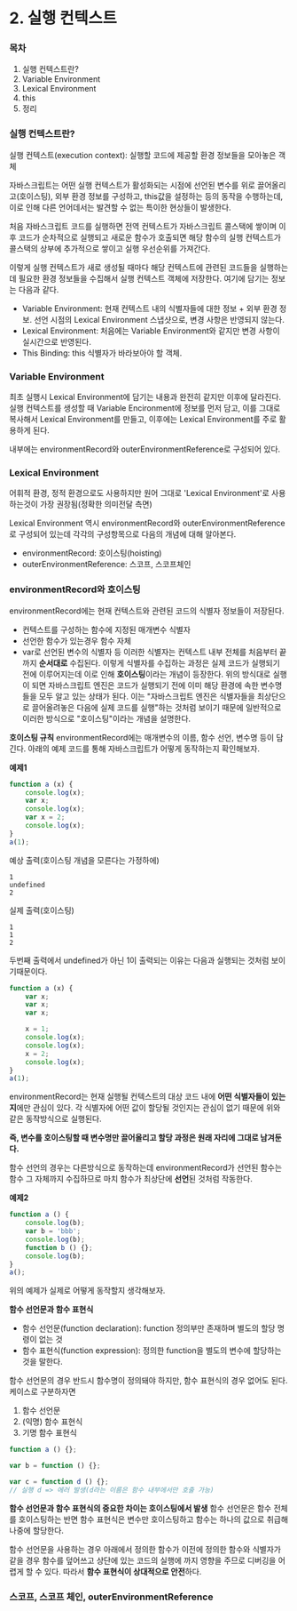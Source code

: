 # 2. 실행 컨텍스트

### 목차
1. 실행 컨텍스트란?
2. Variable Environment
3. Lexical Environment
4. this
5. 정리

### 실행 컨텍스트란?
실행 컨텍스트(execution context): 실행할 코드에 제공할 환경 정보들을 모아놓은 객체

자바스크립트는 어떤 실행 컨텍스트가 활성화되는 시점에 선언된 변수를 위로 끌어올리고(호이스팅), 외부 환경 정보를 구성하고,
this값을 설정하는 등의 동작을 수행하는데, 이로 인해 다른 언어데서는 발견할 수 없는 특이한 현상들이 발생한다.

처음 자바스크립트 코드를 실행하면 전역 컨텍스트가 자바스크립트 콜스택에 쌓이며 이후 코드가 순차적으로 실행되고
새로운 함수가 호출되면 해당 함수의 실행 컨텍스트가 콜스택의 상부에 추가적으로 쌓이고 실행 우선순위를 가져간다.

이렇게 실행 컨텍스트가 새로 생성될 때마다 해당 컨텍스트에 관련된 코드들을 실행하는 데 필요한 환경 정보들을 수집해서
실행 컨텍스트 객체에 저장한다. 여기에 담기는 정보는 다음과 같다.
- Variable Environment: 현재 컨텍스트 내의 식별자들에 대한 정보 + 외부 환경 정보. 선언 시점의 Lexical Environment
    스냅샷으로, 변경 사항은 반영되지 않는다.
- Lexical Environment: 처음에는 Variable Environment와 같지만 변경 사항이 실시간으로 반영된다.
- This Binding: this 식별자가 바라보아야 할 객체.

### Variable Environment
최초 실행시 Lexical Environment에 담기는 내용과 완전히 같지만 이후에 달라진다.
실행 컨텍스트를 생성할 때 Variable Encironment에 정보를 먼저 담고, 이를 그대로 복사해서 Lexical Environment를
만들고, 이후에는 Lexical Environment를 주로 활용하게 된다.

내부에는 environmentRecord와 outerEnvironmentReference로 구성되어 있다.

### Lexical Environment
어휘적 환경, 정적 환경으로도 사용하지만 원어 그대로 'Lexical Environment'로 사용하는것이 가장 권장됨(정확한 의미전달 측면)

Lexical Environment 역시 environmentRecord와 outerEnvironmentReference로 구성되어 있는데 각각의 구성항목으로
다음의 개념에 대해 알아본다.
- environmentRecord: 호이스팅(hoisting)
- outerEnvironmentReference: 스코프, 스코프체인

### environmentRecord와 호이스팅
environmentRecord에는 현재 컨텍스트와 관련된 코드의 식별자 정보들이 저장된다.
- 컨텍스트를 구성하는 함수에 지정된 매개변수 식별자
- 선언한 함수가 있는경우 함수 자체
- var로 선언된 변수의 식별자 등
이러한 식별자는 컨텍스트 내부 전체를 처음부터 끝까지 **순서대로** 수집된다.
이렇게 식별자를 수집하는 과정은 실제 코드가 실행되기 전에 이루어지는데 이로 인해 **호이스팅**이라는 개념이 등장한다.
위의 방식대로 실행이 되면 자바스크립트 엔진은 코드가 실행되기 전에 이미 해당 환경에 속한 변수명들을 모두 알고 있는 상태가 된다.
이는 "자바스크립트 엔진은 식별자들을 최상단으로 끌어올려놓은 다음에 실제 코드를 실행"하는 것처럼 보이기 때문에
일반적으로 이러한 방식으로 "호이스팅"이라는 개념을 설명한다.

**호이스팅 규칙**
environmentRecord에는 매개변수의 이름, 함수 선언, 변수명 등이 담긴다.
아래의 예제 코드를 통해 자바스크립트가 어떻게 동작하는지 확인해보자.

**예제1**
```javascript
function a (x) {
    console.log(x);
    var x;
    console.log(x);
    var x = 2;
    console.log(x);
}
a(1);
```

예상 출력(호이스팅 개념을 모른다는 가정하에)
```
1
undefined
2
```

실제 출력(호이스팅)
```
1
1
2
```

두번째 출력에서 undefined가 아닌 1이 출력되는 이유는 다음과 실행되는 것처럼 보이기때문이다.
```javascript
function a (x) {
    var x;
    var x;
    var x;

    x = 1;
    console.log(x);
    console.log(x);
    x = 2;
    console.log(x);
}
a(1);
```

environmentRecord는 현재 실행될 컨텍스트의 대상 코드 내에 **어떤 식별자들이 있는지**에만 관심이 있다.
각 식별자에 어떤 값이 할당될 것인지는 관심이 없기 때문에 위와 같은 동작방식으로 실행된다.

**즉, 변수를 호이스팅할 때 변수명만 끌어올리고 할당 과정은 원래 자리에 그대로 남겨둔다.**

함수 선언의 경우는 다른방식으로 동작하는데
environmentRecord가 선언된 함수는 함수 그 자체까지 수집하므로
마치 함수가 최상단에 **선언**된 것처럼 작동한다.

**예제2**
```javascript
function a () {
    console.log(b);
    var b = 'bbb';
    console.log(b);
    function b () {};
    console.log(b);
}
a();
```
위의 예제가 실제로 어떻게 동작할지 생각해보자.

**함수 선언문과 함수 표현식**
- 함수 선언문(function declaration): function 정의부만 존재하며 별도의 할당 명령이 없는 것
- 함수 표현식(function expression): 정의한 function을 별도의 변수에 할당하는 것을 말한다.

함수 선언문의 경우 반드시 함수명이 정의돼야 하지만, 함수 표현식의 경우 없어도 된다. 케이스로 구분하자면
1. 함수 선언문
2. (익명) 함수 표현식
3. 기명 함수 표현식
```javascript
function a () {};

var b = function () {};

var c = function d () {};
// 실행 d => 에러 발생(d라는 이름은 함수 내부에서만 호출 가능)
```

**함수 선언문과 함수 표현식의 중요한 차이는 호이스팅에서 발생**
함수 선언문은 함수 전체를 호이스팅하는 반면 함수 표현식은 변수만 호이스팅하고 함수는 하나의 값으로 취급해
나중에 할당한다.

함수 선언문을 사용하는 경우 아래에서 정의한 함수가 이전에 정의한 함수와 식별자가 같을 경우
함수를 덮어쓰고 상단에 있는 코드의 실행에 까지 영향을 주므로 디버깅을 어렵게 할 수 있다.
따라서 **함수 표현식이 상대적으로 안전**하다.

### 스코프, 스코프 체인, outerEnvironmentReference

